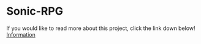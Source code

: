 # Sonic-RPG
If you would like to read more about this project, click the link down below!
<br/>[Information](Information.md)
